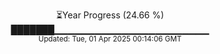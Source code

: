 <p align="center">
⏳Year Progress (24.66 %)<br>
███████▁▁▁▁▁▁▁▁▁▁▁▁▁▁▁▁▁▁▁▁▁▁▁ <br>
<sub>Updated: Tue, 01 Apr 2025 00:14:06 GMT</sub>
</p>

